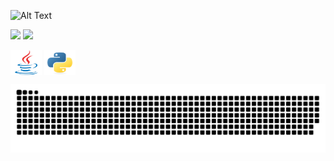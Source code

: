 ![Alt Text](https://repository-images.githubusercontent.com/462900780/0a10af70-6cbf-46df-9071-0ff586a3b1d6)

[![](https://img.shields.io/badge/replit-667881?style=for-the-badge&logo=replit&logoColor=glean)](https://replit.com/@lucasyoshi) [![](https://img.shields.io/badge/Spotify-1ED760?&style=for-the-badge&logo=spotify&logoColor=white)](https://open.spotify.com/playlist/34s2JJD2gAzAXIOjp6t9Gy)

<img align="center" alt="lucas-java" height="40" width="50" src="https://raw.githubusercontent.com/devicons/devicon/master/icons/java/java-original.svg"> <img align="center" alt="lucas-Python" height="40" width="50" src="https://raw.githubusercontent.com/devicons/devicon/master/icons/python/python-original.svg">

<picture>
  <source media="(prefers-color-scheme: dark)" srcset="https://raw.githubusercontent.com/platane/platane/output/github-contribution-grid-snake-dark.svg">
  <source media="(prefers-color-scheme: light)" srcset="https://raw.githubusercontent.com/platane/platane/output/github-contribution-grid-snake.svg">
  <img alt="github contribution grid snake animation" src="https://raw.githubusercontent.com/platane/platane/output/github-contribution-grid-snake.svg">
</picture>
